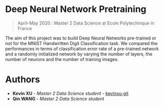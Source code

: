 # Deep Neural Network Pretraining
> April-May 2020 : Master 2 Data Science at Ecole Polytechnique in France

The aim of this project was to build Deep Neural Networks pre-trained or not for the MNIST Handwritten Digit Classification task. We compared the performances in terms of classification error rate of a pre-trained network and a randomly initialized network by varying the number of layers, the number of neurons and the number of training images.

# Authors
+ **Kevin XU** - *Master 2 Data Science student* - [kevinxu-git](https://github.com/kevinxu-git)
+ **Qin WANG** - *Master 2 Data Science student*
